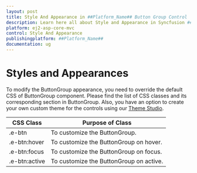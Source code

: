 ```yaml
---
layout: post
title: Style And Appearance in ##Platform_Name## Button Group Control | Syncfusion
description: Learn here all about Style and Appearance in Syncfusion ##Platform_Name## Button Group control of Syncfusion Essential JS 2 and more.
platform: ej2-asp-core-mvc
control: Style And Appearance
publishingplatform: ##Platform_Name##
documentation: ug
---
```



# Styles and Appearances

To modify the ButtonGroup appearance, you need to override the default CSS of ButtonGroup component. Please find the list of CSS classes and its corresponding section in ButtonGroup. Also, you have an option to create your own custom theme for the controls using our [Theme Studio](https://ej2.syncfusion.com/themestudio/?theme=material).

| CSS Class | Purpose of Class |
| ----- | ----- |
| .e-btn | To customize the ButtonGroup. |
| .e-btn:hover| To customize the ButtonGroup on hover. |
| .e-btn:focus | To customize the ButtonGroup on focus. |
| .e-btn:active | To customize the ButtonGroup on active. |